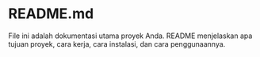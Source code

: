 # README.md
File ini adalah dokumentasi utama proyek Anda. README menjelaskan apa tujuan proyek, cara kerja, cara instalasi, dan cara penggunaannya.
